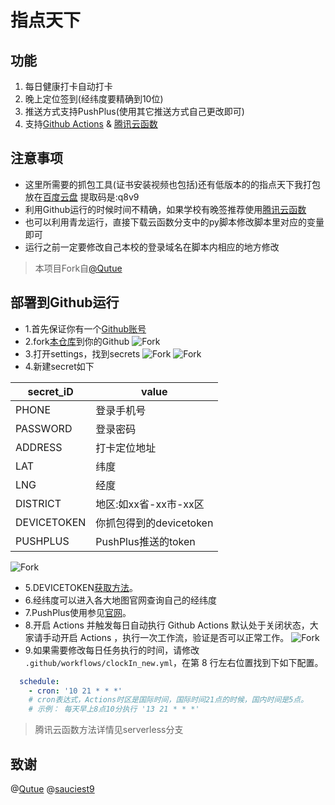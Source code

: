 # 指点天下
## 功能
1. 每日健康打卡自动打卡
2. 晚上定位签到(经纬度要精确到10位)
3. 推送方式支持PushPlus(使用其它推送方式自己更改即可)
4. 支持[Github Actions](https://github.com/beggerlove/ZDTX) & [腾讯云函数](https://github.com/beggerlove/ZDTX/tree/serverless)

## 注意事项
- 这里所需要的抓包工具(证书安装视频也包括)还有低版本的的指点天下我打包放在[百度云盘](https://pan.baidu.com/s/1ZhgkBPuQL_TplsMtFLWs1A) 提取码是:q8v9
- 利用Github运行的时候时间不精确，如果学校有晚签推荐使用[腾讯云函数](https://github.com/beggerlove/ZDTX/tree/serverless/)
- 也可以利用青龙运行，直接下载云函数分支中的py脚本修改脚本里对应的变量即可
- 运行之前一定要修改自己本校的登录域名在脚本内相应的地方修改

> 本项目Fork自[@Qutue](https://github.com/Qutue)

## 部署到Github运行
- 1.首先保证你有一个[Github账号](https://github.com/)
- 2.fork[本仓库](https://github.com/beggerlove/ZDTX)到你的Github
![Fork](https://cdn.jsdelivr.net/gh/beggerlove/ZDTX@master/img/img3.png)
- 3.打开settings，找到secrets
![Fork](https://cdn.jsdelivr.net/gh/beggerlove/ZDTX@master/img/img2.png)
![Fork](https://cdn.jsdelivr.net/gh/beggerlove/ZDTX@master/img/img1.png)
- 4.新建secret如下

| secret_iD   | value                   |
| ----------- | ----------------------- |
| PHONE       | 登录手机号|
| PASSWORD    | 登录密码|
| ADDRESS     | 打卡定位地址|
| LAT         | 纬度|
| LNG         | 经度|
| DISTRICT    | 地区:如xx省-xx市-xx区|
| DEVICETOKEN | 你抓包得到的devicetoken|
| PUSHPLUS       | PushPlus推送的token|

![Fork](https://cdn.jsdelivr.net/gh/beggerlove/ZDTX@master/img/img.png)

- 5.DEVICETOKEN[获取方法](https://mp.weixin.qq.com/s/9ww2373nxj3JyV4o1VAvAw)。
- 6.经纬度可以进入各大地图官网查询自己的经纬度
- 7.PushPlus使用参见[官网](http://www.pushplus.plus/)。
- 8.开启 Actions 并触发每日自动执行
Github Actions 默认处于关闭状态，大家请手动开启 Actions ，执行一次工作流，验证是否可以正常工作。
![Fork](https://cdn.jsdelivr.net/gh/beggerlove/ZDTX@master/img/img4.png)
- 9.如果需要修改每日任务执行的时间，请修改 `.github/workflows/clockIn_new.yml`，在第 8 行左右位置找到下如下配置。
```yml
  schedule:
    - cron: '10 21 * * *'
    # cron表达式，Actions时区是国际时间，国际时间21点的时候，国内时间是5点。
    # 示例： 每天早上8点10分执行 '13 21 * * *'
```
> 腾讯云函数方法详情见serverless分支
## 致谢
@[Qutue](https://github.com/Qutue)
@[sauciest9](https://github.com/sauciest9)
